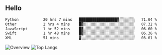 ## Hello
<!--START_SECTION:waka-->

```txt
Python           20 hrs 7 mins   █████████████████▓░░░░░░░   71.04 %
Other            2 hrs 4 mins    █▓░░░░░░░░░░░░░░░░░░░░░░░   07.32 %
JavaScript       1 hr 52 mins    █▓░░░░░░░░░░░░░░░░░░░░░░░   06.60 %
Swift            1 hr 48 mins    █▓░░░░░░░░░░░░░░░░░░░░░░░   06.36 %
XML              51 mins         ▓░░░░░░░░░░░░░░░░░░░░░░░░   03.01 %
```

<!--END_SECTION:waka-->
![Overview](https://github-readme-stats.vercel.app/api?username=Warspitee&count_private=true&include_all_commits=false&card_width=100&title_color=995C55&line_height=27&text_color=885566&bg_color=FFFFFF)
![Top Langs](https://github-readme-stats.vercel.app/api/top-langs/?username=Warspitee&&langs_count=3&card_height=500&card_width=100&title_color=995C55&text_color=885566&bg_color=FFFFFF)
